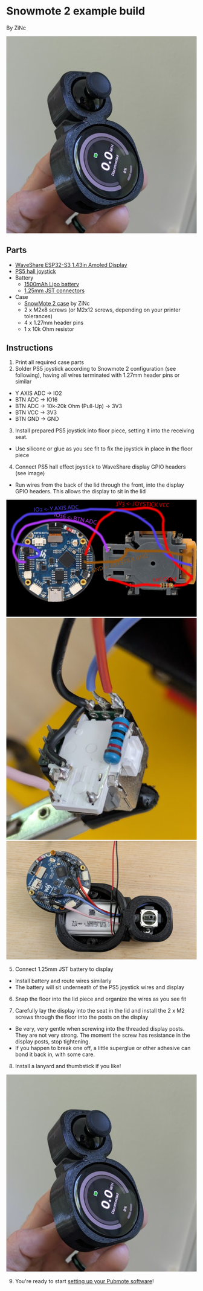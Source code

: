 # Snowmote 2 example build

By ZiNc

![](snowmote2-assembly.png)

## Parts

- [WaveShare ESP32-S3 1.43in Amoled Display](https://www.waveshare.com/esp32-s3-touch-amoled-1.43.htm)
- [PS5 hall joystick](https://www.aliexpress.us/item/3256806823053436.html)
- Battery
  - [1500mAh Lipo battery](https://www.amazon.com/dp/B09DPNCLQZ)
  - [1.25mm JST connectors](https://www.amazon.com/dp/B088NQBF3V)
- Case
  - [SnowMote 2 case](https://www.printables.com/model/1410737) by ZiNc
  - 2 x M2x8 screws (or M2x12 screws, depending on your printer tolerances)
  - 4 x 1.27mm header pins
  - 1 x 10k Ohm resistor

## Instructions

1. Print all required case parts
2. Solder PS5 joystick according to Snowmote 2 configuration (see following), having all wires terminated with 1.27mm header pins or similar
  - Y AXIS ADC -> IO2
  - BTN ADC -> IO16
  - BTN ADC -> 10k-20k Ohm (Pull-Up) -> 3V3
  - BTN VCC -> 3V3
  - BTN GND -> GND

3. Install prepared PS5 joystick into floor piece, setting it into the receiving seat.
  - Use silicone or glue as you see fit to fix the joystick in place in the floor piece

4. Connect PS5 hall effect joystick to WaveShare display GPIO headers (see image)
  - Run wires from the back of the lid through the front, into the display GPIO headers. This allows the display to sit in the lid

![](snowmote2-pinout.png)
![](snowmote2-wiring.png)
![](snowmote2-battery.png)

5. Connect 1.25mm JST battery to display
  - Install battery and route wires similarly
  - The battery will sit underneath of the PS5 joystick wires and display

6. Snap the floor into the lid piece and organize the wires as you see fit

7. Carefully lay the display into the seat in the lid and install the 2 x M2 screws through the floor into the posts on the display
  - Be very, very gentle when screwing into the threaded display posts. They are not very strong. The moment the screw has resistance in the display posts, stop tightening.
  - If you happen to break one off, a little superglue or other adhesive can bond it back in, with some care.

8. Install a lanyard and thumbstick if you like!

![](snowmote2-assembly.png)

9. You're ready to start [setting up your Pubmote software](/docs/quick-start.md)!
